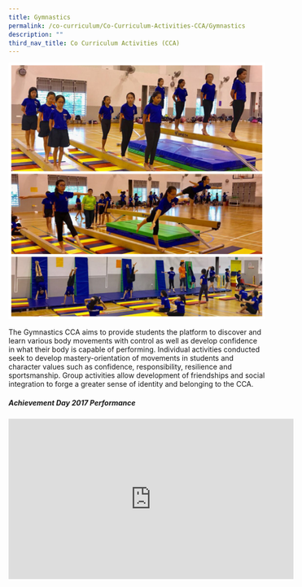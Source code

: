 ```yaml
---
title: Gymnastics
permalink: /co-curriculum/Co-Curriculum-Activities-CCA/Gymnastics
description: ""
third_nav_title: Co Curriculum Activities (CCA)
---
```

![](/images/Gymnastics%20CCA.jpeg)

The Gymnastics CCA aims to provide students the platform to discover and learn various body movements with control as well as develop confidence in what their body is capable of performing. Individual activities conducted seek to develop mastery-orientation of movements in students and character values such as confidence, responsibility, resilience and sportsmanship. Group activities allow development of friendships and social integration to forge a greater sense of identity and belonging to the CCA.

##### Achievement Day 2017 Performance

<iframe width="560" height="315" src="https://www.youtube.com/embed/sCimPJLlv5A" title="YouTube video player" frameborder="0" allow="accelerometer; autoplay; clipboard-write; encrypted-media; gyroscope; picture-in-picture" allowfullscreen></iframe>

